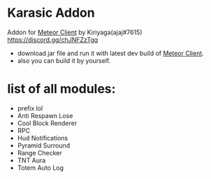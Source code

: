 # Karasic Addon
Addon for [Meteor Client](https://meteorclient.com/) by Kiriyaga(ajaj#7615)<br/>
https://discord.gg/chJNFZzTgq

- download jar file and run it with latest dev build of [Meteor Client](https://meteorclient.com/).
- also you can build it by yourself.

# list of all modules:

- prefix lol
- Anti Respawn Lose
- Cool Block Renderer
- RPC
- Hud Notifications
- Pyramid Surround
- Range Checker
- TNT Aura
- Totem Auto Log
